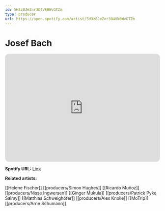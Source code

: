 ```yaml
---
id: 5H3z8JeZnr3O4Vk0WvGTZm
type: producer
url: https://open.spotify.com/artist/5H3z8JeZnr3O4Vk0WvGTZm
---
```

# Josef Bach

<iframe style="border-radius:12px" src="https://open.spotify.com/embed/artist/5H3z8JeZnr3O4Vk0WvGTZm" width="100%" height="352" frameBorder="0" allowfullscreen="" allow="autoplay; clipboard-write; encrypted-media; fullscreen; picture-in-picture" loading="lazy"></iframe>

**Spotify URL:** [Link](https://open.spotify.com/artist/5H3z8JeZnr3O4Vk0WvGTZm)

**Related artists:**

[[Helene Fischer]]
[[producers/Simon Hughes]]
[[Ricardo Muñoz]]
[[producers/Nisse Ingwersen]]
[[Ginger Mukula]]
[[producers/Patrick Pyke Salmy]]
[[Matthias Schweighöfer]]
[[producers/Alex Knolle]]
[[MoTrip]]
[[producers/Arne Schumann]]
